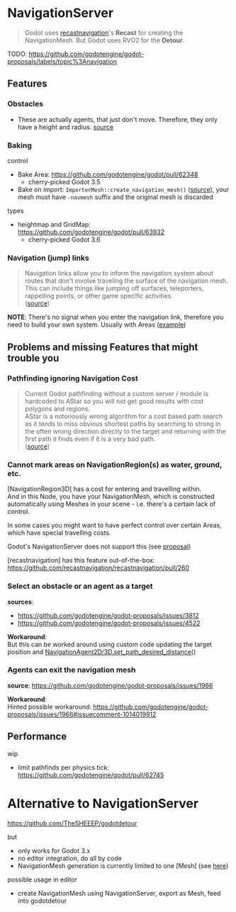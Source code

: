# NavigationServer

> Godot uses [recastnavigation](https://github.com/recastnavigation/recastnavigation)'s **Recast** for creating the NavigationMesh.
> But Godot uses RVO2 for the **Detour**.

TODO: https://github.com/godotengine/godot-proposals/labels/topic%3Anavigation


## Features

### Obstacles

* These are actually agents, that just don't move. Therefore, they only have a height and radius. [source](https://github.com/godotengine/godot/blob/master/scene/3d/navigation_obstacle_3d.cpp)


### Baking

control
* Bake Area: https://github.com/godotengine/godot/pull/62348
  * cherry-picked Godot 3.5
* Bake on import: `ImporterMesh::create_navigation_mesh()` ([source](https://github.com/godotengine/godot/blob/master/scene/resources/importer_mesh.cpp)), your mesh must have `-navmesh` suffix and the original mesh is discarded


types
* heightmap and GridMap: https://github.com/godotengine/godot/pull/63932
  * cherry-picked Godot 3.6


### Navigation (jump) links

> Navigation links allow you to inform the navigation system about routes that don't involve traveling the surface of the navigation mesh. This can include things like jumping off surfaces, teleporters, rappelling points, or other game specific activities.  
> ([source](https://github.com/godotengine/godot/pull/63479))


**NOTE**: There's no signal when you enter the navigation link, therefore you need to build your own system. Usually with Areas ([example](https://www.youtube.com/watch?v=xeXULKMhAX4))


## Problems and missing Features that might trouble you

### Pathfinding ignoring Navigation Cost

> Current Godot pathfinding without a custom server / module is hardcoded to AStar so you will not get good results with cost polygons and regions.  
> AStar is a notoriously wrong algorithm for a cost based path search as it tends to miss obvious shortest paths by searching to strong in the often wrong direction directly to the target and returning with the first path it finds even if it is a very bad path.  
> ([source](https://www.reddit.com/r/godot/comments/x10o2m/comment/imcgsm1/?utm_source=reddit&utm_medium=web2x&context=3))


### Cannot mark areas on NavigationRegion(s) as water, ground, etc.

[NavigationRegion3D] has a cost for entering and travelling within.  
And in this Node, you have your NavigationMesh, which is constructed automatically using Meshes in your scene - i.e. there's a certain lack of control.

In some cases you might want to have perfect control over certain Areas, which have special travelling costs.

Godot's NavigationServer does not support this (see [proposal](https://github.com/godotengine/godot-proposals/issues/5116))

[recastnavigation] has this feature out-of-the-box: https://github.com/recastnavigation/recastnavigation/pull/260


### Select an obstacle or an agent as a target

**sources**:
* https://github.com/godotengine/godot-proposals/issues/3812
* https://github.com/godotengine/godot-proposals/issues/4522


**Workaround**:  
But this can be worked around using custom code updating the target position and [NavigationAgent2D/3D.set_path_desired_distance()](https://github.com/godotengine/godot/pull/62181)


### Agents can exit the navigation mesh

**source**: https://github.com/godotengine/godot-proposals/issues/1966


**Workaround**:  
Hinted possible workaround: https://github.com/godotengine/godot-proposals/issues/1966#issuecomment-1014019912


## Performance

wip
* limit pathfinds per physics tick: https://github.com/godotengine/godot/pull/62745


# Alternative to NavigationServer

https://github.com/TheSHEEEP/godotdetour

but
* only works for Godot 3.x
* no editor integration, do all by code
* NavigationMesh generation is currently limited to one [Mesh] (see [here](https://github.com/TheSHEEEP/godotdetour/issues/5))

possible usage in editor
* create NavigationMesh using NavigationServer, export as Mesh, feed into godotdetour
